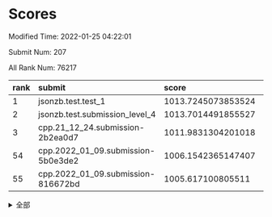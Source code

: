 # Scores

Modified Time: 2022-01-25 04:22:01

Submit Num: 207

All Rank Num: 76217

| rank |               submit               |       score        |       sigma        | pk_num |
| :--- | :--------------------------------- | :----------------- | :----------------- | :----- |
| 1    | jsonzb.test.test_1                 | 1013.7245073853524 | 0.8072304150987    | 1472   |
| 2    | jsonzb.test.submission_level_4     | 1013.7014491855527 | 0.8185522186860508 | 1477   |
| 3    | cpp.21_12_24.submission-2b2ea0d7   | 1011.9831304201018 | 0.784958958722934  | 1473   |
| 54   | cpp.2022_01_09.submission-5b0e3de2 | 1006.1542365147407 | 0.7404274289263042 | 1471   |
| 55   | cpp.2022_01_09.submission-816672bd | 1005.617100805511  | 0.7259434681537007 | 1475   |


<details>
<summary>全部</summary>

| rank |                 submit                 |       score        |       sigma        | pk_num |
| :--- | :------------------------------------- | :----------------- | :----------------- | :----- |
| 1    | jsonzb.test.test_1                     | 1013.7245073853524 | 0.8072304150987    | 1472   |
| 2    | jsonzb.test.submission_level_4         | 1013.7014491855527 | 0.8185522186860508 | 1477   |
| 3    | cpp.21_12_24.submission-2b2ea0d7       | 1011.9831304201018 | 0.784958958722934  | 1473   |
| 4    | gobigger.level_3.submission_level_3_45 | 1011.8716400998168 | 0.782459567112884  | 1474   |
| 5    | gobigger.level_3.submission_level_3_41 | 1011.4077455362522 | 0.7782583045298851 | 1473   |
| 6    | gobigger.level_3.submission_level_3_6  | 1011.2583003336816 | 0.785249262444979  | 1472   |
| 7    | gobigger.level_3.submission_level_3_38 | 1011.2247824865377 | 0.7807574951730398 | 1469   |
| 8    | gobigger.level_3.submission_level_3_1  | 1011.106473058778  | 0.7959824524444775 | 1479   |
| 9    | gobigger.level_3.submission_level_3_29 | 1011.0745686408266 | 0.7681584923318217 | 1474   |
| 10   | gobigger.level_3.submission_level_3_27 | 1010.9743395752049 | 0.7730091915832902 | 1473   |
| 11   | gobigger.level_3.submission_level_3_14 | 1010.9317612049085 | 0.7536424008330559 | 1470   |
| 12   | gobigger.level_3.submission_level_3_12 | 1010.9243216284302 | 0.7656381403441868 | 1472   |
| 13   | gobigger.level_3.submission_level_3_44 | 1010.7630370548437 | 0.7643913026557505 | 1477   |
| 14   | gobigger.level_3.submission_level_3_4  | 1010.6252013429033 | 0.7749616348674415 | 1465   |
| 15   | gobigger.level_3.submission_level_3_33 | 1010.4507629875748 | 0.7471246062903587 | 1476   |
| 16   | gobigger.level_3.submission_level_3_8  | 1010.4139451519073 | 0.7663167640223928 | 1472   |
| 17   | gobigger.level_3.submission_level_3_37 | 1010.3250697920856 | 0.7456963891618291 | 1474   |
| 18   | gobigger.level_3.submission_level_3_28 | 1010.3154725625867 | 0.7758509301099463 | 1469   |
| 19   | gobigger.level_3.submission_level_3_40 | 1010.2325576423177 | 0.7640729303508329 | 1473   |
| 20   | gobigger.level_3.submission_level_3_47 | 1010.2305257476526 | 0.7745526543727674 | 1472   |
| 21   | gobigger.level_3.submission_level_3_26 | 1010.1705862547873 | 0.7438290420412542 | 1474   |
| 22   | gobigger.level_3.submission_level_3_36 | 1010.1595231653471 | 0.7725708659993973 | 1474   |
| 23   | gobigger.level_3.submission_level_3_43 | 1010.1307013111119 | 0.7568675683831163 | 1473   |
| 24   | gobigger.level_3.submission_level_3_16 | 1010.1080303399888 | 0.7728400979968083 | 1467   |
| 25   | gobigger.level_3.submission_level_3_17 | 1010.0746542751332 | 0.7489177100397315 | 1472   |
| 26   | gobigger.level_3.submission_level_3_11 | 1010.0734842900342 | 0.7779127117021432 | 1475   |
| 27   | gobigger.level_3.submission_level_3_2  | 1010.0443513832197 | 0.7638641450631746 | 1468   |
| 28   | gobigger.level_3.submission_level_3_7  | 1010.0116034324913 | 0.7846906844078629 | 1476   |
| 29   | gobigger.level_3.submission_level_3_0  | 1009.9945977407782 | 0.7748933109474804 | 1473   |
| 30   | gobigger.level_3.submission_level_3_34 | 1009.9839010534914 | 0.7531460889313324 | 1465   |
| 31   | gobigger.level_3.submission_level_3_13 | 1009.8482137401543 | 0.7511998779333763 | 1475   |
| 32   | gobigger.level_3.submission_level_3_21 | 1009.8373995146403 | 0.7503930971440962 | 1473   |
| 33   | gobigger.level_3.submission_level_3_49 | 1009.8224839253543 | 0.7635191668846292 | 1477   |
| 34   | gobigger.level_3.submission_level_3_3  | 1009.7727618573001 | 0.773678801403067  | 1477   |
| 35   | gobigger.level_3.submission_level_3_39 | 1009.7401805521687 | 0.7542850348662042 | 1472   |
| 36   | gobigger.level_3.submission_level_3_15 | 1009.6917366403563 | 0.7525780483003188 | 1471   |
| 37   | gobigger.level_3.submission_level_3_5  | 1009.651395830386  | 0.7467160953584978 | 1473   |
| 38   | gobigger.level_3.submission_level_3_10 | 1009.5905023666477 | 0.7704374982962527 | 1472   |
| 39   | gobigger.level_3.submission_level_3_30 | 1009.5819833674606 | 0.7384372122431668 | 1477   |
| 40   | gobigger.level_3.submission_level_3_22 | 1009.5762934418849 | 0.7468917006385312 | 1471   |
| 41   | gobigger.level_3.submission_level_3_31 | 1009.5549110052957 | 0.7491766585035551 | 1474   |
| 42   | gobigger.level_3.submission_level_3_24 | 1009.5519441637687 | 0.7316868146177389 | 1476   |
| 43   | gobigger.level_3.submission_level_3_19 | 1009.541486910212  | 0.7483480221901386 | 1476   |
| 44   | gobigger.level_3.submission_level_3_46 | 1009.5371588585976 | 0.7667078821601994 | 1466   |
| 45   | gobigger.level_3.submission_level_3_32 | 1009.459274872027  | 0.753880591409653  | 1470   |
| 46   | gobigger.level_3.submission_level_3_25 | 1009.4388243611442 | 0.7789161623301998 | 1470   |
| 47   | gobigger.level_3.submission_level_3_9  | 1009.349231230663  | 0.7298443412619646 | 1468   |
| 48   | gobigger.level_3.submission_level_3_35 | 1009.3354268465063 | 0.7437046564726051 | 1473   |
| 49   | gobigger.level_3.submission_level_3_42 | 1009.0522379460198 | 0.7369551138727076 | 1474   |
| 50   | gobigger.level_3.submission_level_3_48 | 1008.9941840955307 | 0.770622496078616  | 1474   |
| 51   | gobigger.level_3.submission_level_3_23 | 1008.9427708946386 | 0.7762943479104247 | 1480   |
| 52   | gobigger.level_3.submission_level_3_18 | 1008.5138000473448 | 0.7534388758746464 | 1473   |
| 53   | gobigger.level_3.submission_level_3_20 | 1007.9039698635017 | 0.739769035458415  | 1472   |
| 54   | cpp.2022_01_09.submission-5b0e3de2     | 1006.1542365147407 | 0.7404274289263042 | 1471   |
| 55   | cpp.2022_01_09.submission-816672bd     | 1005.617100805511  | 0.7259434681537007 | 1475   |
| 56   | gobigger.level_1.submission_level_1_36 | 1004.6553114096099 | 0.7168286823220298 | 1470   |
| 57   | gobigger.level_1.submission_level_1_46 | 1004.5453670418563 | 0.7224703307942083 | 1475   |
| 58   | gobigger.level_1.submission_level_1_16 | 1004.4447129961682 | 0.7257534479508376 | 1470   |
| 59   | gobigger.level_1.submission_level_1_35 | 1004.3654017336579 | 0.7229169252167451 | 1476   |
| 60   | gobigger.level_1.submission_level_1_20 | 1004.281213529397  | 0.7197165897138488 | 1470   |
| 61   | gobigger.level_1.submission_level_1_41 | 1004.203524186277  | 0.7249025283906864 | 1476   |
| 62   | gobigger.level_1.submission_level_1_26 | 1004.1165434405418 | 0.7102452808519794 | 1470   |
| 63   | gobigger.level_1.submission_level_1_6  | 1004.0496340082741 | 0.7224205954475491 | 1474   |
| 64   | gobigger.level_1.submission_level_1_40 | 1003.9457011866173 | 0.7167604781527543 | 1470   |
| 65   | gobigger.level_1.submission_level_1_28 | 1003.8202179552452 | 0.710223484171547  | 1476   |
| 66   | gobigger.level_1.submission_level_1_43 | 1003.7849286295981 | 0.7179028240100997 | 1471   |
| 67   | gobigger.level_1.submission_level_1_8  | 1003.7807134214787 | 0.7192107920739202 | 1475   |
| 68   | gobigger.level_1.submission_level_1_23 | 1003.779591327488  | 0.7270316214445642 | 1473   |
| 69   | gobigger.level_1.submission_level_1_34 | 1003.6637769881646 | 0.7166293601401893 | 1468   |
| 70   | gobigger.level_1.submission_level_1_3  | 1003.6581053580267 | 0.7223382441122039 | 1474   |
| 71   | gobigger.level_1.submission_level_1_45 | 1003.6466792790328 | 0.7220001495339914 | 1475   |
| 72   | gobigger.level_1.submission_level_1_29 | 1003.5802410281067 | 0.7161759488229302 | 1472   |
| 73   | gobigger.level_1.submission_level_1_15 | 1003.5182678999884 | 0.7238661852804046 | 1471   |
| 74   | gobigger.level_1.submission_level_1_10 | 1003.4919943042893 | 0.7122053251427811 | 1473   |
| 75   | gobigger.level_1.submission_level_1_39 | 1003.4882097576815 | 0.7124871381214721 | 1474   |
| 76   | gobigger.level_1.submission_level_1_42 | 1003.4635783845823 | 0.7188732722415795 | 1472   |
| 77   | gobigger.level_1.submission_level_1_48 | 1003.4544428146964 | 0.7204075799264112 | 1477   |
| 78   | gobigger.level_1.submission_level_1_17 | 1003.441182344744  | 0.7250671947422308 | 1469   |
| 79   | gobigger.level_1.submission_level_1_18 | 1003.4354710435551 | 0.7337170131152514 | 1469   |
| 80   | gobigger.level_1.submission_level_1_37 | 1003.4316575649879 | 0.7188813360013506 | 1474   |
| 81   | gobigger.level_1.submission_level_1_32 | 1003.3918720801324 | 0.7117922414396237 | 1470   |
| 82   | gobigger.level_1.submission_level_1_12 | 1003.3380760966621 | 0.711112304083128  | 1470   |
| 83   | gobigger.level_1.submission_level_1_38 | 1003.2859996233411 | 0.7228989583132872 | 1473   |
| 84   | gobigger.level_1.submission_level_1_9  | 1003.1673157162213 | 0.7201942492797979 | 1471   |
| 85   | gobigger.level_1.submission_level_1_22 | 1003.0691405990558 | 0.7128592339742235 | 1472   |
| 86   | gobigger.level_1.submission_level_1_4  | 1002.9984805662842 | 0.7076922954544453 | 1475   |
| 87   | gobigger.level_1.submission_level_1_5  | 1002.9826870044274 | 0.7198398158224742 | 1470   |
| 88   | gobigger.level_1.submission_level_1_49 | 1002.9752176619664 | 0.7103384943037765 | 1471   |
| 89   | gobigger.level_1.submission_level_1_13 | 1002.8897920420767 | 0.7197388452978901 | 1476   |
| 90   | gobigger.level_1.submission_level_1_44 | 1002.8336729072055 | 0.7120405177430446 | 1472   |
| 91   | gobigger.level_1.submission_level_1_19 | 1002.7246781269267 | 0.7279077524694308 | 1478   |
| 92   | gobigger.level_1.submission_level_1_21 | 1002.6900876396252 | 0.7152239497058743 | 1472   |
| 93   | gobigger.level_1.submission_level_1_47 | 1002.6555276042136 | 0.7127998582334764 | 1472   |
| 94   | gobigger.level_1.submission_level_1_30 | 1002.5354232057857 | 0.7089011625099814 | 1472   |
| 95   | gobigger.level_1.submission_level_1_7  | 1002.4769315187717 | 0.7107613751808068 | 1471   |
| 96   | gobigger.level_1.submission_level_1_25 | 1002.3144707442304 | 0.7160385526619667 | 1468   |
| 97   | gobigger.level_1.submission_level_1_1  | 1002.2669887122172 | 0.7122524960083917 | 1474   |
| 98   | gobigger.level_1.submission_level_1_11 | 1002.2177859725332 | 0.7136661401127615 | 1471   |
| 99   | gobigger.level_1.submission_level_1_31 | 1002.0636316106778 | 0.7093932381077787 | 1468   |
| 100  | gobigger.level_1.submission_level_1_33 | 1002.0141426395984 | 0.7197031873143394 | 1467   |
| 101  | gobigger.level_1.submission_level_1_2  | 1001.8997614244963 | 0.7046935364909233 | 1480   |
| 102  | gobigger.level_1.submission_level_1_0  | 1001.8539500191928 | 0.7054500878461497 | 1474   |
| 103  | gobigger.level_1.submission_level_1_24 | 1001.7724472962914 | 0.7196886656385826 | 1467   |
| 104  | gobigger.level_1.submission_level_1_27 | 1001.7670451565934 | 0.7151981018440792 | 1477   |
| 105  | gobigger.level_1.submission_level_1_14 | 1000.9427757390159 | 0.7071177859757805 | 1472   |
| 106  | gobigger.random.submission_random_42   | 997.1260218820224  | 0.6971721906383694 | 1474   |
| 107  | gobigger.random.submission_random_48   | 996.9518710680754  | 0.7169187429243035 | 1471   |
| 108  | gobigger.random.submission_random_20   | 996.9135698565847  | 0.7051812124227889 | 1476   |
| 109  | gobigger.random.submission_random_26   | 996.7754393186474  | 0.7114647517075848 | 1477   |
| 110  | gobigger.random.submission_random_33   | 996.7324243815858  | 0.7072422023991267 | 1472   |
| 111  | gobigger.random.submission_random_43   | 996.6584901342608  | 0.7333286624502384 | 1474   |
| 112  | gobigger.random.submission_random_28   | 996.5254721784331  | 0.7051476241625856 | 1473   |
| 113  | gobigger.random.submission_random_8    | 996.5167597330002  | 0.716044002198493  | 1473   |
| 114  | gobigger.random.submission_random_24   | 996.467432037368   | 0.7011227111138149 | 1465   |
| 115  | gobigger.random.submission_random_19   | 996.3826755620756  | 0.7220390658677974 | 1474   |
| 116  | gobigger.random.submission_random_6    | 996.2067154944948  | 0.7160289763723956 | 1477   |
| 117  | gobigger.random.submission_random_47   | 996.1971761038409  | 0.7148711869829673 | 1479   |
| 118  | gobigger.random.submission_random_1    | 996.1451303646455  | 0.7153736791467584 | 1476   |
| 119  | gobigger.random.submission_random_5    | 996.1159097677406  | 0.7076419301870555 | 1471   |
| 120  | gobigger.random.submission_random_46   | 996.1055407292814  | 0.7120534771316964 | 1474   |
| 121  | gobigger.random.submission_random_14   | 996.0796858133801  | 0.7032312773392337 | 1475   |
| 122  | gobigger.random.submission_random_45   | 995.974280347888   | 0.7024893328284414 | 1476   |
| 123  | gobigger.random.submission_random_23   | 995.9460970729662  | 0.7073558012519023 | 1475   |
| 124  | gobigger.random.submission_random_29   | 995.9365676306318  | 0.6990246206023195 | 1477   |
| 125  | gobigger.random.submission_random_36   | 995.8775241544432  | 0.7166286984927629 | 1470   |
| 126  | gobigger.random.submission_random_16   | 995.8594197222394  | 0.7196434960168132 | 1469   |
| 127  | gobigger.random.submission_random_32   | 995.7931803289085  | 0.7421521518665751 | 1472   |
| 128  | gobigger.random.submission_random_31   | 995.7918016794943  | 0.7122877052802165 | 1469   |
| 129  | gobigger.random.submission_random_27   | 995.7192327100238  | 0.7179490139242292 | 1475   |
| 130  | gobigger.random.submission_random_40   | 995.7063735451065  | 0.6972081508385638 | 1472   |
| 131  | gobigger.random.submission_random_4    | 995.7059446223022  | 0.713029270350398  | 1473   |
| 132  | gobigger.random.submission_random_17   | 995.7041608944468  | 0.7162810649980768 | 1469   |
| 133  | gobigger.random.submission_random_35   | 995.664453114561   | 0.7035223922009726 | 1473   |
| 134  | gobigger.random.submission_random_30   | 995.6031495782125  | 0.7105468091120143 | 1473   |
| 135  | gobigger.random.submission_random_44   | 995.5765280647632  | 0.6951123150091775 | 1473   |
| 136  | gobigger.random.submission_random_9    | 995.5365853485332  | 0.7214637066315421 | 1469   |
| 137  | gobigger.random.submission_random_25   | 995.4962127288178  | 0.7025284279473408 | 1475   |
| 138  | gobigger.random.submission_random_34   | 995.4891068865614  | 0.7183049885108065 | 1474   |
| 139  | gobigger.random.submission_random_3    | 995.4865149372931  | 0.7106688610052408 | 1474   |
| 140  | gobigger.random.submission_random_7    | 995.4842196183783  | 0.7111149323319599 | 1473   |
| 141  | gobigger.random.submission_random_22   | 995.483579322185   | 0.7138431822317924 | 1471   |
| 142  | gobigger.random.submission_random_38   | 995.3699394169896  | 0.7306711828692263 | 1472   |
| 143  | gobigger.random.submission_random_37   | 995.3565112435464  | 0.7218600151813974 | 1473   |
| 144  | gobigger.random.submission_random_39   | 995.2464566954212  | 0.7133968010883388 | 1478   |
| 145  | gobigger.random.submission_random_15   | 995.2452714535153  | 0.7111256196971003 | 1469   |
| 146  | gobigger.random.submission_random_0    | 995.2423293833729  | 0.7168707161569678 | 1476   |
| 147  | gobigger.random.submission_random_13   | 995.2407828025619  | 0.7260727044727822 | 1472   |
| 148  | gobigger.random.submission_random_49   | 995.1509227590248  | 0.7098109895409955 | 1471   |
| 149  | gobigger.random.submission_random_21   | 995.1223583503622  | 0.7209793684058508 | 1474   |
| 150  | gobigger.random.submission_random_11   | 995.0759303856067  | 0.7188169118562429 | 1469   |
| 151  | gobigger.random.submission_random_12   | 994.961203190564   | 0.7183939166247559 | 1473   |
| 152  | gobigger.random.submission_random_18   | 994.8950159695582  | 0.7106923832860291 | 1475   |
| 153  | gobigger.random.submission_random_2    | 994.8649647895121  | 0.7209760028180543 | 1475   |
| 154  | gobigger.random.submission_random_41   | 994.7600533180513  | 0.717192730713397  | 1470   |
| 155  | gobigger.level_2.submission_level_2_13 | 994.5256629689322  | 0.7326628317478752 | 1473   |
| 156  | gobigger.random.submission_random_10   | 994.0166410146296  | 0.7304060384730243 | 1471   |
| 157  | gobigger.level_2.submission_level_2_32 | 993.8124166203094  | 0.7323263570380584 | 1469   |
| 158  | gobigger.level_2.submission_level_2_49 | 993.7287789355312  | 0.7338807510091576 | 1472   |
| 159  | gobigger.level_2.submission_level_2_35 | 993.5230160495047  | 0.7349732541513674 | 1472   |
| 160  | gobigger.level_2.submission_level_2_10 | 993.4053368786188  | 0.7398684503020099 | 1474   |
| 161  | gobigger.level_2.submission_level_2_5  | 993.1570919612291  | 0.7335709620489512 | 1476   |
| 162  | gobigger.level_2.submission_level_2_39 | 992.947213717081   | 0.7329881442219506 | 1477   |
| 163  | gobigger.level_2.submission_level_2_42 | 992.8983141813534  | 0.7448351794955865 | 1473   |
| 164  | gobigger.level_2.submission_level_2_41 | 992.8721413669502  | 0.7427627445035333 | 1476   |
| 165  | gobigger.level_2.submission_level_2_22 | 992.7554693264353  | 0.7473703477888922 | 1472   |
| 166  | gobigger.level_2.submission_level_2_12 | 992.7076250574503  | 0.7478387696365894 | 1472   |
| 167  | gobigger.level_2.submission_level_2_43 | 992.7009201716312  | 0.7408669731281835 | 1476   |
| 168  | gobigger.level_2.submission_level_2_36 | 992.6996523221884  | 0.7421092913193731 | 1472   |
| 169  | gobigger.level_2.submission_level_2_46 | 992.6508360242228  | 0.759063295078077  | 1473   |
| 170  | gobigger.level_2.submission_level_2_2  | 992.5416364360905  | 0.7267562779221052 | 1473   |
| 171  | gobigger.level_2.submission_level_2_25 | 992.4166379651306  | 0.7294652925558195 | 1472   |
| 172  | gobigger.level_2.submission_level_2_6  | 992.4001231569462  | 0.7332950657826338 | 1473   |
| 173  | gobigger.level_2.submission_level_2_44 | 992.3995783095895  | 0.7417264131718158 | 1471   |
| 174  | gobigger.level_2.submission_level_2_47 | 992.3865724552428  | 0.7469862276636543 | 1472   |
| 175  | gobigger.level_2.submission_level_2_40 | 992.3380876776812  | 0.7366564230978115 | 1471   |
| 176  | gobigger.level_2.submission_level_2_30 | 992.3029184471435  | 0.7470561826403601 | 1469   |
| 177  | gobigger.level_2.submission_level_2_4  | 992.2859892756562  | 0.7605829389862508 | 1476   |
| 178  | gobigger.level_2.submission_level_2_15 | 992.2779558039723  | 0.7610513997369613 | 1470   |
| 179  | gobigger.level_2.submission_level_2_37 | 992.2263184826354  | 0.7502185227129842 | 1476   |
| 180  | gobigger.level_2.submission_level_2_19 | 991.9971730287626  | 0.7385241242471691 | 1474   |
| 181  | gobigger.level_2.submission_level_2_20 | 991.9580653212755  | 0.7464621883845123 | 1477   |
| 182  | gobigger.level_2.submission_level_2_0  | 991.9010394231385  | 0.747572488421342  | 1467   |
| 183  | gobigger.level_2.submission_level_2_34 | 991.8740631084802  | 0.7411093643043073 | 1474   |
| 184  | gobigger.level_2.submission_level_2_33 | 991.8539456725736  | 0.753948969668672  | 1473   |
| 185  | gobigger.level_2.submission_level_2_45 | 991.840189582186   | 0.7462682652083908 | 1478   |
| 186  | gobigger.level_2.submission_level_2_23 | 991.8135082268126  | 0.7596008229516608 | 1479   |
| 187  | gobigger.level_2.submission_level_2_21 | 991.7885211477712  | 0.7314725057077547 | 1471   |
| 188  | gobigger.level_2.submission_level_2_8  | 991.7043417918306  | 0.7466487028331907 | 1470   |
| 189  | gobigger.level_2.submission_level_2_31 | 991.6161656455786  | 0.745999958003623  | 1475   |
| 190  | gobigger.level_2.submission_level_2_29 | 991.5704108455159  | 0.759762298244491  | 1473   |
| 191  | gobigger.level_2.submission_level_2_1  | 991.5699213333196  | 0.7478316084995718 | 1471   |
| 192  | gobigger.level_2.submission_level_2_48 | 991.5585464665919  | 0.7413952231558282 | 1472   |
| 193  | gobigger.level_2.submission_level_2_3  | 991.5258512844879  | 0.7426693682302562 | 1475   |
| 194  | gobigger.level_2.submission_level_2_28 | 991.4978963623058  | 0.7616208247377594 | 1473   |
| 195  | gobigger.level_2.submission_level_2_38 | 991.4842435811846  | 0.7500171373240263 | 1477   |
| 196  | gobigger.level_2.submission_level_2_17 | 991.4235306798907  | 0.7494492352313635 | 1474   |
| 197  | gobigger.level_2.submission_level_2_9  | 991.3670635158711  | 0.7471670016304045 | 1471   |
| 198  | gobigger.level_2.submission_level_2_24 | 991.2944582733385  | 0.7494354929114392 | 1473   |
| 199  | gobigger.level_2.submission_level_2_26 | 991.2197165364985  | 0.7370767988324642 | 1469   |
| 200  | gobigger.level_2.submission_level_2_27 | 990.9350790990208  | 0.7614731210057907 | 1468   |
| 201  | gobigger.level_2.submission_level_2_14 | 990.4357225571134  | 0.7635943566693055 | 1477   |
| 202  | gobigger.level_2.submission_level_2_7  | 990.4011161568419  | 0.7479251627972257 | 1472   |
| 203  | gobigger.level_2.submission_level_2_11 | 990.3813072910505  | 0.7463294073926354 | 1470   |
| 204  | gobigger.level_2.submission_level_2_18 | 989.6642676381874  | 0.7889878610448605 | 1474   |
| 205  | gobigger.level_2.submission_level_2_16 | 989.0378052329504  | 0.8060502437167667 | 1474   |
| 206  | gobigger.none.submission_none_0        | 978.0037275266668  | 1.3991190072808428 | 1473   |
| 207  | gobigger.none.submission_none_1        | 976.112402531482   | 1.4067086973542626 | 1476   |

</details>
